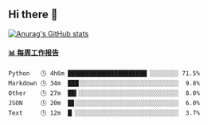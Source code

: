 ## Hi there 👋

[![Anurag's GitHub stats](https://github-readme-stats-orilights.vercel.app/api?username=orilights)](https://github.com/anuraghazra/github-readme-stats)

<!--
**OriLight152/OriLight152** is a ✨ _special_ ✨ repository because its `README.md` (this file) appears on your GitHub profile.

Here are some ideas to get you started:

- 🔭 I’m currently working on ...
- 🌱 I’m currently learning ...
- 👯 I’m looking to collaborate on ...
- 🤔 I’m looking for help with ...
- 💬 Ask me about ...
- 📫 How to reach me: ...
- 😄 Pronouns: ...
- ⚡ Fun fact: ...
-->

<!-- waka-box start -->
#### <a href="https://gist.github.com/92c8d5b388768c10efcba86e82b7c4fb" target="_blank">📊 每周工作报告</a>
```text
Python   🕓 4h6m ██████████████████████▏░░░░░░░░ 71.5%
Markdown 🕓 34m  ███░░░░░░░░░░░░░░░░░░░░░░░░░░░░  9.8%
Other    🕓 27m  ██▍░░░░░░░░░░░░░░░░░░░░░░░░░░░░  8.0%
JSON     🕓 20m  █▊░░░░░░░░░░░░░░░░░░░░░░░░░░░░░  6.0%
Text     🕓 12m  █▏░░░░░░░░░░░░░░░░░░░░░░░░░░░░░  3.7%
```
<!-- Powered by https://github.com/journey-ad/waka-box-go . -->
<!-- waka-box end -->
